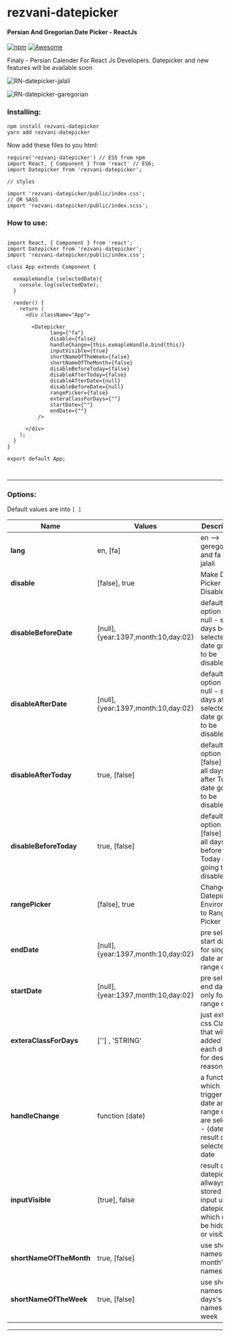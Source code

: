 # rezvani-datepicker
#### Persian And Gregorian Date Picker - ReactJs
[![npm](https://img.shields.io/npm/dt/rezvani-datepicker.svg)](https://www.npmjs.com/package/rezvani-datepicker)
[![Awesome](https://cdn.rawgit.com/sindresorhus/awesome/d7305f38d29fed78fa85652e3a63e154dd8e8829/media/badge.svg)](https://github.com/sindresorhus/awesome)

Finaly - Persian Calender For React Js Developers.
Datepicker and new features will be available soon

![RN-datepicker-jalali](https://raw.githubusercontent.com/Abolfazl2647/rn-datepicker/master/public/jalali.png)

![RN-datepicker-garegorian](https://raw.githubusercontent.com/Abolfazl2647/rn-datepicker/master/public/garegorian.png)


### Installing:

```
npm install rezvani-datepicker
yarn add rezvani-datepicker

```

Now add these files to you html:

```React Component at the top
require('rezvani-datepicker') // ES5 from npm
import React, { Component } from 'react' // ES6;
import Datepicker from 'rezvani-datepicker';

// styles

import 'rezvani-datepicker/public/index.css';
// OR SASS
import 'rezvani-datepicker/public/index.scss';

```

### How to use:
```React Component in render method:

import React, { Component } from 'react';
import Datepicker from 'rezvani-datepicker';
import 'rezvani-datepicker/public/index.css';

class App extends Component {

  exmapleHandle (selectedDate){
    console.log(selectedDate);
  }

  render() {
    return (
      <div className="App">  

        <Datepicker
              lang={"fa"}
              disable={false}
              handleChange={this.exmapleHandle.bind(this)}
              inputVisible={true}
              shortNameOfTheWeek={false}
              shortNameOfTheMonth={false}
              disableBeforeToday={false}
              disableAfterToday={false}
              disableAfterDate={null}
              disableBeforeDate={null}
              rangePicker={false}
              exteraClassForDays={""}
              startDate={""}
              endDate={""}
          /> 

      </div>
    );
  }
}

export default App;



```

<hr>


### Options:
Default values are into `[ ]`

Name | Values | Description | Sample
------------- | ------------- | ------------- |-------------
**lang** | en, [fa] | en --> geregorian and fa --> jalali
**disable** | [false], true | Make Date Picker Disable
**disableBeforeDate** | [null], {year:1397,month:10,day:02} | default option is null - set all days before selected date going to be disable
**disableAfterDate** | [null], {year:1397,month:10,day:02} | default option is null - set all days after selected date going to be disable
**disableAfterToday** | true, [false] | default option is [false] - set all days after Today date going to be disable
**disableBeforeToday** | true, [false] | default option is [false] - set all days before Today date going to be disable
**rangePicker** | [false], true | Change Datepicker Environment to Range Picker
**endDate** | [null], {year:1397,month:10,day:02} | pre selected start date - for single date and range date
**startDate** | [null], {year:1397,month:10,day:02} | pre selected end date - only for range date
**exteraClassForDays** | [''] , 'STRING' | just extrea css Class that will added to each days for desigin reasons
**handleChange** | function (date) | a function which trigger after date and range date are selected - (date) is result of selected date
**inputVisible** | [true], false | result of datepicker allways stored in an input under datepicker which can be hidden or visible
**shortNameOfTheMonth** | true, [false] | use short names for month's names
**shortNameOfTheWeek** | true, [false] | use short names for days's names of week

<hr>
